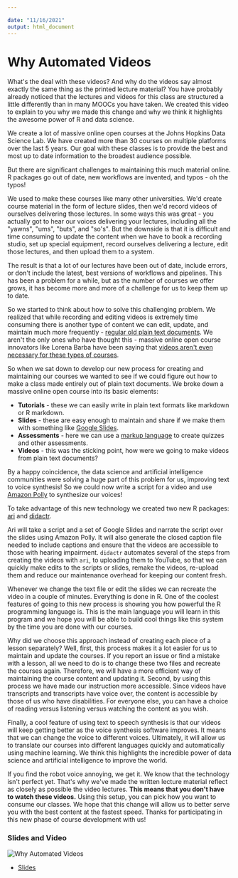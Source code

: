 ```yaml
---

date: "11/16/2021"
output: html_document
---
```




# Why Automated Videos

What's the deal with these videos? And why do the videos say almost exactly the same thing as the printed lecture material? You have probably already noticed that the lectures and videos for this class are structured a little differently than in many MOOCs you have taken. We created this video to explain to you why we made this change and why we think it highlights the awesome power of R and data science.

We create a lot of massive online open courses at the Johns Hopkins Data Science Lab. We have created more than 30 courses on multiple platforms over the last 5 years. Our goal with these classes is to provide the best and most up to date information to the broadest audience possible.

But there are significant challenges to maintaining this much material online. R packages go out of date, new workflows are invented, and typos - oh the typos!

We used to make these courses like many other universities. We'd create course material in the form of lecture slides, then we'd record videos of ourselves delivering those lectures. In some ways this was great - you actually got to hear our voices delivering your lectures, including all the "yawns", "ums", "buts", and "so's". But the downside is that it is difficult and time consuming to update the content when we have to book a recording studio, set up special equipment, record ourselves delivering a lecture, edit those lectures, and then upload them to a system.

The result is that a lot of our lectures have been out of date, include errors, or don't include the latest, best versions of workflows and pipelines. This has been a problem for a while, but as the number of courses we offer grows, it has become more and more of a challenge for us to keep them up to date.

So we started to think about how to solve this challenging problem. We realized that while recording and editing videos is extremely time consuming there is another type of content we can edit, update, and maintain much more frequently - [regular old plain text documents](https://simplystatistics.org/posts/2017-06-13-the-future-of-scalable-education-is-plain-text//). We aren't the only ones who have thought this - massive online open course innovators like Lorena Barba have been saying that [videos aren't even necessary for these types of courses](https://www.class-central.com/report/why-my-mooc-is-not-built-on-video/).


So when we sat down to develop our new process for creating and maintaining our courses we wanted to see if we could figure out how to make a class made entirely out of plain text documents. We broke down a massive online open course into its basic elements:

* __Tutorials__ - these we can easily write in plain text formats like markdown or R markdown.
* __Slides__ - these are easy enough to maintain and share if we make them with something like [Google Slides](https://www.google.com/slides/about/).
* __Assessments__ - here we can use a [markup language](https://leanpub.com/markua/read#leanpub-auto-quizzes-and-exercises) to create quizzes and other assessments.
* __Videos__ - this was the sticking point, how were we going to make videos from plain text documents?

By a happy coincidence, the data science and artificial intelligence communities were solving a huge part of this problem for us, improving text to voice synthesis! So we could now write a script for a video and use [Amazon Polly](https://aws.amazon.com/polly/) to synthesize our voices!


To take advantage of this new technology we created two new R packages: [ari](https://cran.r-project.org/web/packages/ari/index.html) and [didactr](https://github.com/muschellij2/didactr).


Ari will take a script and a set of Google Slides and narrate the script over the slides using Amazon Polly. It will also generate the closed caption file needed to include captions and ensure that the videos are accessible to those with hearing impairment. `didactr` automates several of the steps from creating the videos with `ari`, to uploading them to YouTube, so that we can quickly make edits to the scripts or slides, remake the videos, re-upload them and reduce our maintenance overhead for keeping our content fresh.  

Whenever we change the text file or edit the slides we can recreate the video in a couple of minutes. Everything is done in R. One of the coolest features of going to this new process is showing you how powerful the R programming language is. This is the main language you will learn in this program and we hope you will be able to build cool things like this system by the time you are done with our courses.

Why did we choose this approach instead of creating each piece of a lesson separately? Well, first, this process makes it a lot easier for us to maintain and update the courses. If you report an issue or find a mistake with a lesson, all we need to do is to change these two files and recreate the courses again. Therefore, we will have a more efficient way of maintaining the course content and updating it. Second, by using this process we have made our instruction more accessible. Since videos have transcripts and transcripts have voice over, the content is accessible by those of us who have disabilities. For everyone else, you can have a choice of reading versus listening versus watching the content as you wish.

Finally, a cool feature of using text to speech synthesis is that our videos will keep getting better as the voice synthesis software improves. It means that we can change the voice to different voices. Ultimately, it will allow us to translate our courses into different languages quickly and automatically using machine learning. We think this highlights the incredible power of data science and artificial intelligence to improve the world.


If you find the robot voice annoying, we get it. We know that the technology isn't perfect yet. That's why we've made the written lecture material reflect as closely as possible the video lectures. **This means that you don't have to watch these videos.** Using this setup, you can pick how you want to consume our classes. We hope that this change will allow us to better serve you with the best content at the fastest speed. Thanks for participating in this new phase of course development with us!


### Slides and Video

![Why Automated Videos](https://youtu.be/OZZt6ycsAxw)

* [Slides](https://docs.google.com/presentation/d/1FtdynwBR8IAE8x9cMTZrnWKfTPXEhH-KwkAZKQ0zwk8/edit?usp=sharing)
